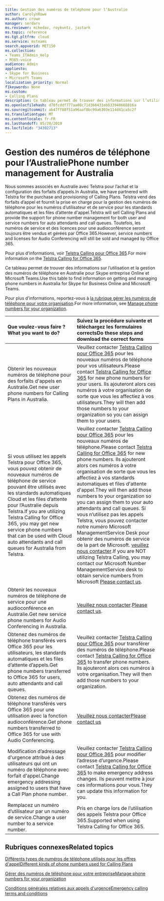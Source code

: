 ```yaml
---
title: Gestion des numéros de téléphone pour l’Australie
author: CarolynRowe
ms.author: crowe
manager: serdars
ms.reviewer: mikedav, roykuntz, jastark
ms.topic: reference
ms.tgt.pltfrm: cloud
ms.service: msteams
search.appverid: MET150
ms.collection:
- Teams_ITAdmin_Help
- M365-voice
audience: Admin
appliesto:
- Skype for Business
- Microsoft Teams
localization_priority: Normal
f1keywords: None
ms.custom:
- Calling Plans
description: Ce tableau permet de trouver des informations sur l’utilisation et la gestion des numéros de téléphone en Australie pour Skype entreprise Online et Microsoft Teams.
ms.openlocfilehash: d70fcddf777aa08c71d366431eb033940668816a
ms.sourcegitcommit: ab47ff88f51a96aaf8bc99a6303e114d41ca5c2f
ms.translationtype: MT
ms.contentlocale: fr-FR
ms.lasthandoff: 05/20/2019
ms.locfileid: "34302713"
---
```

# <a name="phone-number-management-for-australia"></a><span data-ttu-id="c5703-103">Gestion des numéros de téléphone pour l’Australie</span><span class="sxs-lookup"><span data-stu-id="c5703-103">Phone number management for Australia</span></span>
<span data-ttu-id="c5703-104">Nous sommes associés en Australie avec Telstra pour l’achat et la configuration des forfaits d’appels.</span><span class="sxs-lookup"><span data-stu-id="c5703-104">In Australia, we have partnered with Telstra for the purchase and provisioning of Calling Plans.</span></span> <span data-ttu-id="c5703-105">Telstra vend des forfaits d’appel et fournit la prise en charge pour la gestion des numéros de téléphone pour les numéros d’utilisateur et de service pour les standards automatiques et les files d’attente d'appel.</span><span class="sxs-lookup"><span data-stu-id="c5703-105">Telstra will sell Calling Plans and provide the support for phone number management for both user and service numbers for auto attendants and call queues.</span></span> <span data-ttu-id="c5703-106">Toutefois, les numéros de service et des licences pour une audioconférence seront toujours être vendus et gérées par Office 365.</span><span class="sxs-lookup"><span data-stu-id="c5703-106">However, service numbers and licenses for Audio Conferencing will still be sold and managed by Office 365.</span></span>

<span data-ttu-id="c5703-107">Pour plus d’informations, voir [Telstra Calling pour Office 365](https://aka.ms/TelstraVoicePlan).</span><span class="sxs-lookup"><span data-stu-id="c5703-107">For more information on the [Telstra Calling for Office 365](https://aka.ms/TelstraVoicePlan).</span></span>

<span data-ttu-id="c5703-108">Ce tableau permet de trouver des informations sur l’utilisation et la gestion des numéros de téléphone en Australie pour Skype entreprise Online et Microsoft Teams.</span><span class="sxs-lookup"><span data-stu-id="c5703-108">Use this table to find information on getting and managing phone numbers in Australia for Skype for Business Online and Microsoft Teams.</span></span>

<span data-ttu-id="c5703-109">Pour plus d’informations, reportez-vous à [la rubrique gérer les numéros de téléphone pour votre organisation](manage-phone-numbers-for-your-organization.md).</span><span class="sxs-lookup"><span data-stu-id="c5703-109">For more information, see  [Manage phone numbers for your organization](manage-phone-numbers-for-your-organization.md).</span></span>
  
|<span data-ttu-id="c5703-110">**Que voulez-vous faire ?**</span><span class="sxs-lookup"><span data-stu-id="c5703-110">**What you want to do?**</span></span>|<span data-ttu-id="c5703-111">**Suivez la procédure suivante et téléchargez les formulaires corrects**</span><span class="sxs-lookup"><span data-stu-id="c5703-111">**Do these steps and download the correct forms**</span></span>|
|:-----|:-----|
|<span data-ttu-id="c5703-112">Obtenir les nouveaux numéros de téléphone pour des forfaits d'appels en Australie.</span><span class="sxs-lookup"><span data-stu-id="c5703-112">Get new user phone numbers for Calling Plans in Australia.</span></span>   <br/> |<span data-ttu-id="c5703-113">Veuillez contacter [Telstra Calling pour Office 365](https://aka.ms/TelstraVoicePlan) pour les nouveaux numéros de téléphone pour vos utilisateurs.</span><span class="sxs-lookup"><span data-stu-id="c5703-113">Please contact [Telstra Calling for Office 365](https://aka.ms/TelstraVoicePlan) for new phone numbers for your users.</span></span> <span data-ttu-id="c5703-114">Ils ajouteront alors ces numéros à votre organisation de sorte que vous les affectiez à vos utilisateurs.</span><span class="sxs-lookup"><span data-stu-id="c5703-114">They will then add those numbers to your organization so you can assign them to your users.</span></span> <br/>
|<span data-ttu-id="c5703-115">Si vous utilisez les appels Telstra pour Office 365, vous pouvez obtenir de nouveaux numéros de téléphone de service pouvant être utilisés avec les standards automatiques Cloud et les files d’attente pour l’Australie depuis Telstra.</span><span class="sxs-lookup"><span data-stu-id="c5703-115">If you are utilizing Telstra Calling for Office 365, you may get new service phone numbers that can be used with Cloud auto attendants and call queues for Australia from Telstra.</span></span> <br/> |<span data-ttu-id="c5703-116">Veuillez contacter [Telstra Calling pour Office 365](https://aka.ms/TelstraVoicePlan) pour les nouveaux numéros de téléphone.</span><span class="sxs-lookup"><span data-stu-id="c5703-116">Please contact [Telstra Calling for Office 365](https://aka.ms/TelstraVoicePlan) for new phone numbers.</span></span> <span data-ttu-id="c5703-117">Ils ajouteront alors ces numéros à votre organisation de sorte que vous les affectiez à vos standards automatiques et files d'attente d'appel.</span><span class="sxs-lookup"><span data-stu-id="c5703-117">They will then add those numbers to your organization so you can assign them to your auto attendants and call queues.</span></span> <span data-ttu-id="c5703-118">Si vous n’utilisez pas les appels Telstra, vous pouvez contacter notre numéro Microsoft ManagementService Desk pour obtenir des numéros de service de la part de Microsoft. [veuillez nous contacter](mailto:ptnapac@microsoft.com).</span><span class="sxs-lookup"><span data-stu-id="c5703-118">If you are NOT utilizing Telstra Calling, you may contact our Microsoft Number ManagementService desk to obtain service numbers from Microsoft [Please contact us](mailto:ptnapac@microsoft.com).</span></span> <br/>|
|<span data-ttu-id="c5703-119">Obtenir les nouveaux numéros de téléphone de service pour une audioconférence en Australie.</span><span class="sxs-lookup"><span data-stu-id="c5703-119">Get new service phone numbers for Audio Conferencing in Australia.</span></span>   <br/> |<span data-ttu-id="c5703-120">[Veuillez nous contacter](mailto:ptnapac@microsoft.com).</span><span class="sxs-lookup"><span data-stu-id="c5703-120">[Please contact us](mailto:ptnapac@microsoft.com).</span></span>|
|<span data-ttu-id="c5703-121">Obtenez des numéros de téléphone transférés vers Office 365 pour les utilisateurs, les standards automatiques et les files d’attente d’appels.</span><span class="sxs-lookup"><span data-stu-id="c5703-121">Get phone numbers transferred to Office 365 for users, auto attendants and call queues.</span></span>  <br/> |<span data-ttu-id="c5703-122">Veuillez contacter [Telstra Calling pour Office 365](https://aka.ms/TelstraVoicePlan) pour transférer des numéros de téléphone.</span><span class="sxs-lookup"><span data-stu-id="c5703-122">Please contact [Telstra Calling for Office 365](https://aka.ms/TelstraVoicePlan) to transfer phone numbers.</span></span> <span data-ttu-id="c5703-123">Ils ajouteront alors ces numéros à votre organisation.</span><span class="sxs-lookup"><span data-stu-id="c5703-123">They will then add those numbers to your organization.</span></span>  <br/> |
|<span data-ttu-id="c5703-124">Obtenez des numéros de téléphone transférés vers Office 365 pour une utilisation avec la fonction audioconférence.</span><span class="sxs-lookup"><span data-stu-id="c5703-124">Get phone numbers transferred to Office 365 for use with Audio Conferencing.</span></span>  |[<span data-ttu-id="c5703-125">Veuillez nous contacter</span><span class="sxs-lookup"><span data-stu-id="c5703-125">Please contact us</span></span>](mailto:ptnapac@microsoft.com) |
|<span data-ttu-id="c5703-126">Modification d’adressage d'urgence attribué à des utilisateurs qui ont un numéro de téléphone avec forfait d'appel.</span><span class="sxs-lookup"><span data-stu-id="c5703-126">Change emergency addressing assigned to users that have a Call Plan phone number.</span></span> |<span data-ttu-id="c5703-127">Veuillez contacter [Telstra Calling pour Office 365](https://aka.ms/TelstraVoicePlan) pour modifier l’adresse d’urgence.</span><span class="sxs-lookup"><span data-stu-id="c5703-127">Please contact [Telstra Calling for Office 365](https://aka.ms/TelstraVoicePlan) to make emergency address changes.</span></span> <span data-ttu-id="c5703-128">Ils peuvent mettre à jour ces informations pour vous.</span><span class="sxs-lookup"><span data-stu-id="c5703-128">They can update this information for you.</span></span>|
|<span data-ttu-id="c5703-129">Remplacez un numéro d’utilisateur par un numéro de service.</span><span class="sxs-lookup"><span data-stu-id="c5703-129">Change a user number to a service number.</span></span> |<span data-ttu-id="c5703-130">Pris en charge lors de l’utilisation des appels Telstra pour Office 365.</span><span class="sxs-lookup"><span data-stu-id="c5703-130">Supported when using Telstra Calling for Office 365.</span></span>

## <a name="related-topics"></a><span data-ttu-id="c5703-131">Rubriques connexes</span><span class="sxs-lookup"><span data-stu-id="c5703-131">Related topics</span></span>

[<span data-ttu-id="c5703-132">Différents types de numéros de téléphone utilisés pour les offres d'appel</span><span class="sxs-lookup"><span data-stu-id="c5703-132">Different kinds of phone numbers used for Calling Plans</span></span>](../different-kinds-of-phone-numbers-used-for-calling-plans.md)

[<span data-ttu-id="c5703-133">Gérer des numéros de téléphone pour votre entreprise</span><span class="sxs-lookup"><span data-stu-id="c5703-133">Manage phone numbers for your organization</span></span>](manage-phone-numbers-for-your-organization.md)

[<span data-ttu-id="c5703-134">Conditions générales relatives aux appels d'urgence</span><span class="sxs-lookup"><span data-stu-id="c5703-134">Emergency calling terms and conditions</span></span>](../emergency-calling-terms-and-conditions.md)
